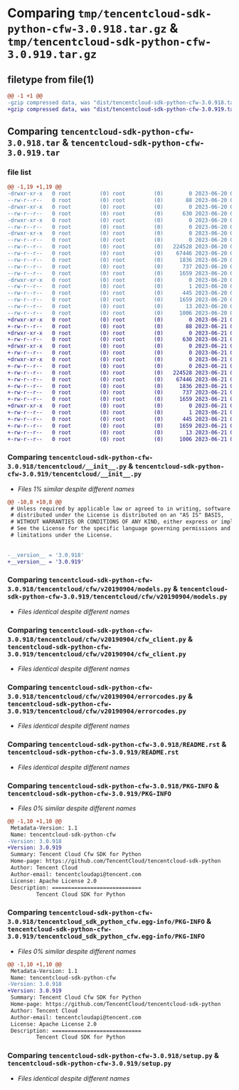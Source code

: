 # Comparing `tmp/tencentcloud-sdk-python-cfw-3.0.918.tar.gz` & `tmp/tencentcloud-sdk-python-cfw-3.0.919.tar.gz`

## filetype from file(1)

```diff
@@ -1 +1 @@
-gzip compressed data, was "dist/tencentcloud-sdk-python-cfw-3.0.918.tar", last modified: Tue Jun 20 02:36:04 2023, max compression
+gzip compressed data, was "dist/tencentcloud-sdk-python-cfw-3.0.919.tar", last modified: Wed Jun 21 00:20:19 2023, max compression
```

## Comparing `tencentcloud-sdk-python-cfw-3.0.918.tar` & `tencentcloud-sdk-python-cfw-3.0.919.tar`

### file list

```diff
@@ -1,19 +1,19 @@
-drwxr-xr-x   0 root         (0) root         (0)        0 2023-06-20 02:36:04.000000 tencentcloud-sdk-python-cfw-3.0.918/
--rw-r--r--   0 root         (0) root         (0)       88 2023-06-20 02:36:04.000000 tencentcloud-sdk-python-cfw-3.0.918/setup.cfg
-drwxr-xr-x   0 root         (0) root         (0)        0 2023-06-20 02:36:04.000000 tencentcloud-sdk-python-cfw-3.0.918/tencentcloud/
--rw-r--r--   0 root         (0) root         (0)      630 2023-06-20 02:36:04.000000 tencentcloud-sdk-python-cfw-3.0.918/tencentcloud/__init__.py
-drwxr-xr-x   0 root         (0) root         (0)        0 2023-06-20 02:36:04.000000 tencentcloud-sdk-python-cfw-3.0.918/tencentcloud/cfw/
--rw-r--r--   0 root         (0) root         (0)        0 2023-06-20 02:36:04.000000 tencentcloud-sdk-python-cfw-3.0.918/tencentcloud/cfw/__init__.py
-drwxr-xr-x   0 root         (0) root         (0)        0 2023-06-20 02:36:04.000000 tencentcloud-sdk-python-cfw-3.0.918/tencentcloud/cfw/v20190904/
--rw-r--r--   0 root         (0) root         (0)        0 2023-06-20 02:36:04.000000 tencentcloud-sdk-python-cfw-3.0.918/tencentcloud/cfw/v20190904/__init__.py
--rw-r--r--   0 root         (0) root         (0)   224528 2023-06-20 02:36:04.000000 tencentcloud-sdk-python-cfw-3.0.918/tencentcloud/cfw/v20190904/models.py
--rw-r--r--   0 root         (0) root         (0)    67446 2023-06-20 02:36:04.000000 tencentcloud-sdk-python-cfw-3.0.918/tencentcloud/cfw/v20190904/cfw_client.py
--rw-r--r--   0 root         (0) root         (0)     1836 2023-06-20 02:36:04.000000 tencentcloud-sdk-python-cfw-3.0.918/tencentcloud/cfw/v20190904/errorcodes.py
--rw-r--r--   0 root         (0) root         (0)      737 2023-06-20 02:36:04.000000 tencentcloud-sdk-python-cfw-3.0.918/README.rst
--rw-r--r--   0 root         (0) root         (0)     1659 2023-06-20 02:36:04.000000 tencentcloud-sdk-python-cfw-3.0.918/PKG-INFO
-drwxr-xr-x   0 root         (0) root         (0)        0 2023-06-20 02:36:04.000000 tencentcloud-sdk-python-cfw-3.0.918/tencentcloud_sdk_python_cfw.egg-info/
--rw-r--r--   0 root         (0) root         (0)        1 2023-06-20 02:36:04.000000 tencentcloud-sdk-python-cfw-3.0.918/tencentcloud_sdk_python_cfw.egg-info/dependency_links.txt
--rw-r--r--   0 root         (0) root         (0)      445 2023-06-20 02:36:04.000000 tencentcloud-sdk-python-cfw-3.0.918/tencentcloud_sdk_python_cfw.egg-info/SOURCES.txt
--rw-r--r--   0 root         (0) root         (0)     1659 2023-06-20 02:36:04.000000 tencentcloud-sdk-python-cfw-3.0.918/tencentcloud_sdk_python_cfw.egg-info/PKG-INFO
--rw-r--r--   0 root         (0) root         (0)       13 2023-06-20 02:36:04.000000 tencentcloud-sdk-python-cfw-3.0.918/tencentcloud_sdk_python_cfw.egg-info/top_level.txt
--rw-r--r--   0 root         (0) root         (0)     1006 2023-06-20 02:36:04.000000 tencentcloud-sdk-python-cfw-3.0.918/setup.py
+drwxr-xr-x   0 root         (0) root         (0)        0 2023-06-21 00:20:19.000000 tencentcloud-sdk-python-cfw-3.0.919/
+-rw-r--r--   0 root         (0) root         (0)       88 2023-06-21 00:20:19.000000 tencentcloud-sdk-python-cfw-3.0.919/setup.cfg
+drwxr-xr-x   0 root         (0) root         (0)        0 2023-06-21 00:20:19.000000 tencentcloud-sdk-python-cfw-3.0.919/tencentcloud/
+-rw-r--r--   0 root         (0) root         (0)      630 2023-06-21 00:20:19.000000 tencentcloud-sdk-python-cfw-3.0.919/tencentcloud/__init__.py
+drwxr-xr-x   0 root         (0) root         (0)        0 2023-06-21 00:20:19.000000 tencentcloud-sdk-python-cfw-3.0.919/tencentcloud/cfw/
+-rw-r--r--   0 root         (0) root         (0)        0 2023-06-21 00:20:19.000000 tencentcloud-sdk-python-cfw-3.0.919/tencentcloud/cfw/__init__.py
+drwxr-xr-x   0 root         (0) root         (0)        0 2023-06-21 00:20:19.000000 tencentcloud-sdk-python-cfw-3.0.919/tencentcloud/cfw/v20190904/
+-rw-r--r--   0 root         (0) root         (0)        0 2023-06-21 00:20:19.000000 tencentcloud-sdk-python-cfw-3.0.919/tencentcloud/cfw/v20190904/__init__.py
+-rw-r--r--   0 root         (0) root         (0)   224528 2023-06-21 00:20:19.000000 tencentcloud-sdk-python-cfw-3.0.919/tencentcloud/cfw/v20190904/models.py
+-rw-r--r--   0 root         (0) root         (0)    67446 2023-06-21 00:20:19.000000 tencentcloud-sdk-python-cfw-3.0.919/tencentcloud/cfw/v20190904/cfw_client.py
+-rw-r--r--   0 root         (0) root         (0)     1836 2023-06-21 00:20:19.000000 tencentcloud-sdk-python-cfw-3.0.919/tencentcloud/cfw/v20190904/errorcodes.py
+-rw-r--r--   0 root         (0) root         (0)      737 2023-06-21 00:20:19.000000 tencentcloud-sdk-python-cfw-3.0.919/README.rst
+-rw-r--r--   0 root         (0) root         (0)     1659 2023-06-21 00:20:19.000000 tencentcloud-sdk-python-cfw-3.0.919/PKG-INFO
+drwxr-xr-x   0 root         (0) root         (0)        0 2023-06-21 00:20:19.000000 tencentcloud-sdk-python-cfw-3.0.919/tencentcloud_sdk_python_cfw.egg-info/
+-rw-r--r--   0 root         (0) root         (0)        1 2023-06-21 00:20:19.000000 tencentcloud-sdk-python-cfw-3.0.919/tencentcloud_sdk_python_cfw.egg-info/dependency_links.txt
+-rw-r--r--   0 root         (0) root         (0)      445 2023-06-21 00:20:19.000000 tencentcloud-sdk-python-cfw-3.0.919/tencentcloud_sdk_python_cfw.egg-info/SOURCES.txt
+-rw-r--r--   0 root         (0) root         (0)     1659 2023-06-21 00:20:19.000000 tencentcloud-sdk-python-cfw-3.0.919/tencentcloud_sdk_python_cfw.egg-info/PKG-INFO
+-rw-r--r--   0 root         (0) root         (0)       13 2023-06-21 00:20:19.000000 tencentcloud-sdk-python-cfw-3.0.919/tencentcloud_sdk_python_cfw.egg-info/top_level.txt
+-rw-r--r--   0 root         (0) root         (0)     1006 2023-06-21 00:20:19.000000 tencentcloud-sdk-python-cfw-3.0.919/setup.py
```

### Comparing `tencentcloud-sdk-python-cfw-3.0.918/tencentcloud/__init__.py` & `tencentcloud-sdk-python-cfw-3.0.919/tencentcloud/__init__.py`

 * *Files 1% similar despite different names*

```diff
@@ -10,8 +10,8 @@
 # Unless required by applicable law or agreed to in writing, software
 # distributed under the License is distributed on an "AS IS" BASIS,
 # WITHOUT WARRANTIES OR CONDITIONS OF ANY KIND, either express or implied.
 # See the License for the specific language governing permissions and
 # limitations under the License.
 
 
-__version__ = '3.0.918'
+__version__ = '3.0.919'
```

### Comparing `tencentcloud-sdk-python-cfw-3.0.918/tencentcloud/cfw/v20190904/models.py` & `tencentcloud-sdk-python-cfw-3.0.919/tencentcloud/cfw/v20190904/models.py`

 * *Files identical despite different names*

### Comparing `tencentcloud-sdk-python-cfw-3.0.918/tencentcloud/cfw/v20190904/cfw_client.py` & `tencentcloud-sdk-python-cfw-3.0.919/tencentcloud/cfw/v20190904/cfw_client.py`

 * *Files identical despite different names*

### Comparing `tencentcloud-sdk-python-cfw-3.0.918/tencentcloud/cfw/v20190904/errorcodes.py` & `tencentcloud-sdk-python-cfw-3.0.919/tencentcloud/cfw/v20190904/errorcodes.py`

 * *Files identical despite different names*

### Comparing `tencentcloud-sdk-python-cfw-3.0.918/README.rst` & `tencentcloud-sdk-python-cfw-3.0.919/README.rst`

 * *Files identical despite different names*

### Comparing `tencentcloud-sdk-python-cfw-3.0.918/PKG-INFO` & `tencentcloud-sdk-python-cfw-3.0.919/PKG-INFO`

 * *Files 0% similar despite different names*

```diff
@@ -1,10 +1,10 @@
 Metadata-Version: 1.1
 Name: tencentcloud-sdk-python-cfw
-Version: 3.0.918
+Version: 3.0.919
 Summary: Tencent Cloud Cfw SDK for Python
 Home-page: https://github.com/TencentCloud/tencentcloud-sdk-python
 Author: Tencent Cloud
 Author-email: tencentcloudapi@tencent.com
 License: Apache License 2.0
 Description: ============================
         Tencent Cloud SDK for Python
```

### Comparing `tencentcloud-sdk-python-cfw-3.0.918/tencentcloud_sdk_python_cfw.egg-info/PKG-INFO` & `tencentcloud-sdk-python-cfw-3.0.919/tencentcloud_sdk_python_cfw.egg-info/PKG-INFO`

 * *Files 0% similar despite different names*

```diff
@@ -1,10 +1,10 @@
 Metadata-Version: 1.1
 Name: tencentcloud-sdk-python-cfw
-Version: 3.0.918
+Version: 3.0.919
 Summary: Tencent Cloud Cfw SDK for Python
 Home-page: https://github.com/TencentCloud/tencentcloud-sdk-python
 Author: Tencent Cloud
 Author-email: tencentcloudapi@tencent.com
 License: Apache License 2.0
 Description: ============================
         Tencent Cloud SDK for Python
```

### Comparing `tencentcloud-sdk-python-cfw-3.0.918/setup.py` & `tencentcloud-sdk-python-cfw-3.0.919/setup.py`

 * *Files identical despite different names*

